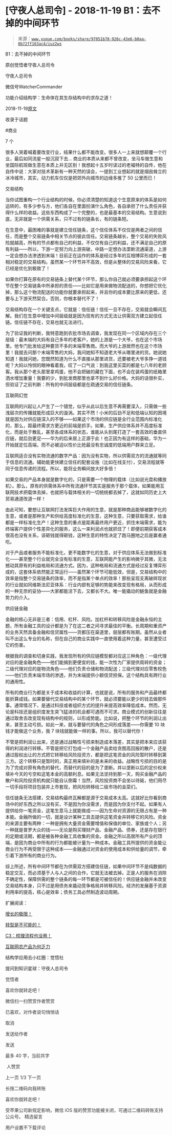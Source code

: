 # [守夜人总司令] - 2018-11-19 B1：去不掉的中间环节

> 来源：[`www.yuque.com/books/share/97051b78-926c-43e6-b0aa-0b72ff163ac4/iuz2ws`](https://www.yuque.com/books/share/97051b78-926c-43e6-b0aa-0b72ff163ac4/iuz2ws)



B1：去不掉的中间环节 

原创觉悟者守夜人总司令 

守夜人总司令 

微信号WatcherCommander 

功能介绍结构学：生命体在其生存结构中的求存之道！ 

2018-11-19[原文](https://mp.weixin.qq.com/s?__biz=MzAxNDk1NjI2Mw==&mid=2247484061&idx=1&sn=1209c5618c7a801825c4d601715c442d&chksm=9b8a2115acfda803a021253d6a306e6c95fffb1fdfae4daedf94c8f602c7d2c9e52452759093&scene=27#wechat_redirect&cpage=453) 

收录于话题 

#商业 

7 个 

很多人哭着喊着要改变行业，结果什么都不能改变。很多人一上来就想颠覆一个行业，最后如同流星一般沉寂下去… 商业的本质从来都不曾改变，坐马车做生意和坐国际航班做生意在本质上并无区别！我想起十五岁时读过的老福特的自传，他在自传中说：大家对技术革新有一种天然的误会，一提到工业想起的就是烟囱耸立的冰冷城市，其实，动力机车仅仅是把郊外向城市的边缘多推了 50 公里而已！ 

交易结构 

当你试图重构一个行业结构的时候，你必须清楚的知道这个生意原来的体系是如何运转的，有多少参与方，他们各自在里面扮演什么角色，各自承担了什么责任并获得什么样的收益。这些东西构成了一个完整的，也是最基本的交易结构。生意说到底，无非就是一个供需关系，只不过有的链条长，有的链条短。 

在生意中，最困难的事就是建立信任链条，这个信任体系不仅仅是两者之间的信任，而是整个交易链条中相关节点的彼此信任。交易链条越长，整个交易的失败风险就越高，所有的节点都有自己的利益，不仅仅有自己的利益，还不满足自己的原有利益——所以，下游一定努力向上游突破，中路一定想办法垄断流通渠道，上游一定会想办法渗透到末端！目前正在运作的体系是经过多年的互相博弈形成的一套相对稳定的交易结构。虽然某一个环节并不高效，但是从整体的交易风险来看，它已经是优化到极致了！ 

如果你打算在原有的交易链条上替代某个环节，那么你自己就必须要承担起这个环节在整个交易链条中所承担的责任——比如它是用来做物流配送的，你想把它优化掉，那么这个物流配送的功能你就要承担起来，并且你的成本要比原来的更低，还要与上下游天然契合。否则，你根本替代不了！ 

交易结构存在一个关键支点，它就是：信任链！信任一旦不存在，交易就会瞬间瓦解。我们在生意中增加中间层级就是因为现有的方式无法让供需双方建立起信任链。信任链不存在，交易也就无法进行。 

为了验证我的判断，我特意跑到农批市场去调查，我发现在同一个区域内存在三个层级：最末端的大妈有自己多年的老客户，她的上游是一个大爷，也在这个市场里。他专门批发给这种要货不多的末端零售商。而大爷的上游居然也在这个市场里！我就去问那个末端零售的大妈，我问她知不知道老大爷从哪里进的货。她说她知道！我就问她，您既然知道为什么不直接从那里进货，还要被老大爷多挣一道钱呢？大妈以怜悯的眼神看着我，叹了一口气说：到我这里买菜的都是七八年的老顾客。我从那个老头那里拿鸡蛋，他不会把破的藏在下面，也不会在装鸡蛋的纸箱里洒水增加重量！我要的少，到批发商那里也拿不到什么好价格。大妈的话很朴实，但验证了之前判断：所有的中间层级都是在疏通交易的信任链条。 

互联网幻觉 

互联网的兴起让人产生了一个错觉，似乎从此以后生意不再需要深入，只需做一些浅层次的传播就能形成巨大的漩涡。其实不然！小米的后劲不足和低端认知的困境就是因为对供应链深入的不够——如果这个市场的供应链是全行业范围内标准化的，那么，距最终需求方更近的前端是抓手。如果，生产供应体系并不高度标准化，而是处于散乱，甚至各成体系的状态，谁能从头到尾打造了一套高效的垂直供应链，就后劲更足——华为的后来居上正源于此！也正因为有这样的基础，华为一开始就定位高端，而不必被迫以性价比抢最没有忠诚度的低端用户群来立足。 

互联网适合没有实物流通的数字产品：因为没有实物，所以供需双方的流通就等同于信息的流通。辅助能更快建立信任的配套设施（比如在线支付），交易流程就等同于信息传递的流程。所以，能将业务瞬间放大好多倍！ 

如果交易的产品本身就是数字化的，只是需要一个物理的载体（比如说光盘和播放机）。那么，原有的供需体系中所有流通环节其实是服务于那个载体，如果能用互联网技术把载体去掉，也就把与载体相关的一切统统都去掉了，这就如同历史上大贸易通道改道一样！ 

由此可知，要想让互联网打法发挥巨大作用的生意，就是那种商品能够被数字化的生意，或者是那种生产和供给高度标准化的生意，这种生意，只要获取需求，给谁都是一样标准化生产！这种生意的重点是距离最终用户更近，抓住末端需求，能为终端客户提供个性差异化的服务，这么一来利润点也就抓住了！即便前期获客成本很高也没有关系，该砸钱就得砸钱，这种生意的特性决定了跑马圈地之后是赢者通吃。 

对于产品或者服务不能标准化，更不能数字化的生意，对于供应体系无法做到标准化——甚至整个行业就完全没有标准的生意，互联网能产生的影响微乎其微，无法撼动其原有的利益格局和流通方式。因为，这种格局和流通方式是经过反复博弈形成的，这套体系依然能正常运行——虽然某个环节可能低效，但是，交易结构中的效率是指整个交易链条的效率，而不是指某个单点的效率！那些呈现支离破碎现状的行业就如同维斯法尼亚体系：行业内部有足够的势能来改变现有格局，从而形成的一种无奈的妥协——大家都能活下去，又都长不大。唯一能撬动的鲢鱼就是金融势力的介入。 

供应链金融 

金融的核心无非是三者：信用、杠杆、风险。加杠杆和转移风险是金融永恒的主题，所有金融工具的设计都是为了在这二者之间寻求最佳的平衡。长周期和重资产的业务天然具备金融和信贷属性——货都压在渠道里，层层都有账期。虽然从业者叫不出这么专业的名称，但在自己的商业实践中一直使用着这种力量，甚至遭受过它的伤害。 

根据我的调查和切身实践，我发现所有的供应链模型都对应这三种角色：一级代理对应的是金融角色——他们能搞到更便宜的钱，能一次性为厂家提供周转的资金；二级代理对应的是物流角色——他们负责仓储和物流配送；三级代理对应零售校色——他们负责末端市场的渗透，并为末端提供小额信贷担保。这个结构具有跨行业的通用性。 

所有的商业行为都是关于成本和收益的计算，也就是说，所有的服务和产品最终都能折算成钱。如果要替代交易结构中的某个环节，就必须要能以更少的钱去做那件事。通常情况下，是通过科技或者组织方式的提升来提高效率降低成本。然而，无论是科技还是组织度发生突飞猛进的机会都可遇而不可求。商业模式的创新往往是通过取舍去改变现有结构中的规则，以形成势能。比如说，把整个环节的利润让出来，甚至主动亏损。如此一来，就与要替代的角色之间形成落差——你需要 10 块钱才能做这个业务，我 7 块钱就能做一样的事。所以，我可以替代你！ 

不管是把利润让出来，还是通过战略性亏损来制造成本落差，其实是把本来应该获得的利润进行转移。不管是把它打包成一个金融产品卖给贪图高回报的散户，还是通过股权出让的方式把它转移给风险投资方，都是把这笔资金的风险暂时转移到第三方。这个转移只是暂时的，真正用来填补的是未来的收益。战略性亏损的目的是为了完成对原有角色的替代，而替代的目的是为了垄断。并以垄断以后的定价权来填补今天的亏空和这笔本金的高额利息。如果无法坚持到那一天，购买金融产品的散户和风险投资机构就只能自认倒霉！当然，风险投资商不会坐以待毙，他们用尽一切手段将项目包装并上市套现，把风险转移给二级市场的韭菜们。 

信任链条无法搭建，交易结构最终瓦解都是源于交易成本太高。这就好比你看到商场中的好东西之所以没有买，不是因为你没需求，而是因为你支付不起。如果有人提供给你一笔资金，这笔生意马上就能做成——因为生命对资源的无限占有是一种本能。金融所做的一切，就是设计某种工具去提供这笔资金并转移它的风险。资金的来源主要有两种：一种是拥有大量资金需要增值和保值的单位、家族或个人；另一种就是普罗大众的钱——无论是购买理财产品、金融产品、债券，还是存在银行的定期或活期，都是被各种金融工具收集的资金。金融之所以高居所有产业的顶端，是因为商业中所有的行为都能被计量为一种成本。金融工具所提供的资金能让商业行为不再受限于这种成本——金融通过对资金的使用成本和供给量的调节，牵引着下游所有的商业行为。 

综上所述，所有中间环节都在为供需双方搭建信任链，如果中间环节不是纯数据的稳定交互，而必须基于人与人之间的合作，它就无法被去掉。正是人的服务在消除不确定性，保障供需的整个链条的每一环节都是可被信任的！供应链金融并未改变交易结构本身，只不过是用债务来撬动竞争格局并转移风险。经济的发展基于资源利用率的提高，核心是效率；债务工具必然制造波动周期。 

扩展阅读： 

[增长的极限！](http://mp.weixin.qq.com/s?__biz=MzAxNDk1NjI2Mw==&mid=2247483881&idx=1&sn=1816ed3559ea622b8a8a51ce8cb106cf&chksm=9b8a2261acfdab774ef50ade9ed2164b6dc134661c3bad610a8cc95f48e497d7dcb10de60bba&scene=21#wechat_redirect) 

[转型是不可能的！](http://mp.weixin.qq.com/s?__biz=MzAxNDk1NjI2Mw==&mid=2247483802&idx=1&sn=1731d236929f487ec0e1101180d5d17d&chksm=9b8a2212acfdab04fb4e6a621cfdf4f54564cec35ca7049978a51c7a9dd18c0d7955fdee0398&scene=21#wechat_redirect) 

[C3：梳理流程也没用！](http://mp.weixin.qq.com/s?__biz=MzAxNDk1NjI2Mw==&mid=2247483989&idx=1&sn=ee70dacfd980f041379d91ae947ece44&chksm=9b8a21ddacfda8cb28bf62d6f53531e8a8ebce2de96396e50ec7e7e144fffe502ec6faee3415&scene=21#wechat_redirect) 

[互联网农产品为何乏力](http://mp.weixin.qq.com/s?__biz=MzAxNDk1NjI2Mw==&mid=2247483927&idx=1&sn=41d42d31dbdd7d9580b474249d25e005&chksm=9b8a219facfda889ccca3fda048c0ba529fa226bc7b5927b14c677c1f988224f40c54e462f16&scene=21#wechat_redirect) 

结构学应用去小红圈：觉悟社 

提问到知识星球：守夜人总司令  

<ne-card data-card-name="image" data-card-type="inline" id="PgndK" data-event-boundary="card" style="color: rgb(51, 51, 51);">

觉悟者 

喜欢你就转走吧！ 

微信扫一扫赞赏作者赞赏 

已喜欢，对作者说句悄悄话 

取消 

发送给作者 

发送 

最多 40 字，当前共字 

 人赞赏 

上一页 1/3 下一页 

长按二维码向我转账 

喜欢你就转走吧！ 

受苹果公司新规定影响，微信 iOS 版的赞赏功能被关闭，可通过二维码转账支持公众号。 <ne-h3 id="OW9ez" data-lake-id="OW9ez"><ne-heading-ext><ne-heading-anchor></ne-heading-anchor><ne-heading-fold></ne-heading-fold></ne-heading-ext><ne-heading-content>精选留言</ne-heading-content></ne-h3> 

用户设置不下载评论</ne-card>